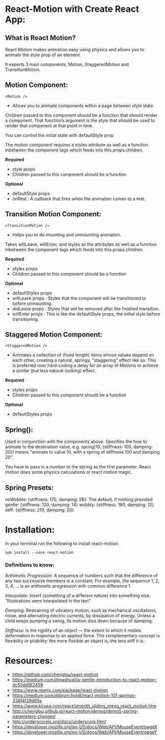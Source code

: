 # React-Motion with Create React App:

## What is React Motion?

React Motion makes animation easy using physics and allows you to animate the style prop of an element. 

It exports 3 main components, Motion, StaggeredMotion and TransitionMotion.


## Motion Component:
`<Motion />`

- Allows you to animate components within a page between style state.

Children passed to this component should be a function that should render a component. That function’s argument is the style that should be used to render that component at that point in time.

You can control the initial state with defaultStyle prop

The motion component requires a styles attribute as well as a function inbetween the component tags which feeds into this.props.children. 

**Required**
- style props
- Children passed to this component should be a function

**Optional**
- defaultStyle props
- onRest : A callback that fires when the animation comes to a rest.



## Transition Motion Component:
`<TransitionMotion />`

- Helps you to do mounting and unmounting animation.

Takes willLeave, willEnter, and styles as the attributes as well as a function inbetween the component tags which feeds into this.props.children. 

**Required**
- styles props 
- Children passed to this component should be a function

**Optional**
- defaultStyles props
- willLeave props : Styles that the component will be transitioned to before unmounting.
- didLeave props : Styles that will be removed after the finished transition.
- willEnter props : This is like the defaultStyle props, the initial style before transitioning. 



## Staggered Motion Component: 
`<StaggeredMotion />`

- Animates a collection of (fixed length) items whose values depend on each other, creating a natural, springy, "staggering" effect like so. This is preferred over hard-coding a delay for an array of Motions to achieve a similar (but less natural-looking) effect.

 **Required**
- styles props 
- Children passed to this component should be a function

**Optional**
- defaultStyles props



## Spring(): 

Used in conjunction with the components above. Specifies the how to animate to the destination value, e.g. spring(10, {stiffness: 100, damping: 20}) means "animate to value 10, with a spring of stiffness 100 and damping 20".

You have to pass in a number to the spring as the first parameter. React motion does some physics calculations or react motion magic.


## Spring Presets: 

  noWobble: {stiffness: 170, damping: 26}: The default, if nothing provided
  gentle: {stiffness: 120, damping: 14}
  wobbly: {stiffness: 180, damping: 12}
  stiff: {stiffness: 210, damping: 20}



# Installation: 

In your terminal run the following to install react-motion: 

`npm install --save react-motion`


### Definitions to know: 

*Arthimetic Progression:* A sequence of numbers such that the difference of any two successive members is a constant. For example, the sequence 1, 2, 3, 4, ... is an arithmetic progression with common difference 1. 

*Interpolate:* Insert (something of a different nature) into something else. "Illustrations were interpolated in the text"

*Damping:* Restraining of vibratory motion, such as mechanical oscillations, noise, and alternating electric currents, by dissipation of energy. Unless a child keeps pumping a swing, its motion dies down because of damping.

*Stiffness:* Is the rigidity of an object — the extent to which it resists deformation in response to an applied force. The complementary concept is flexibility or pliability: the more flexible an object is, the less stiff it is.

# Resources: 

- https://github.com/chenglou/react-motion
- https://medium.com/@nashvail/a-gentle-introduction-to-react-motion-dc50dd9f2459
- https://www.npmjs.com/package/react-motion 
- https://medium.com/@bjorn.holdt/react-motion-101-springs-336f4f29d95a
- https://www.kirupa.com/react/smooth_sliding_menu_react_motion.htm
- http://chenglou.github.io/react-motion/demos/demo5-spring-parameters-chooser/
- http://underscorejs.org/docs/underscore.html
- https://developer.mozilla.org/en-US/docs/Web/API/MouseEvent/pageX
- https://developer.mozilla.org/en-US/docs/Web/API/MouseEvent/pageY